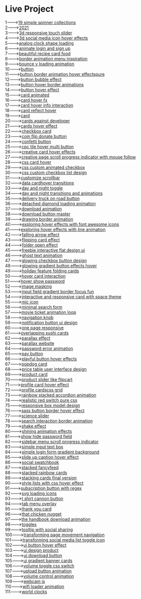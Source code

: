 <h1>Live Project</h1>
1---><a href="https://hawanbeats.github.io/html-css-js/19%20simple%20spinner%20collections/">19 simple spinner collections</a>
<br>
2---><a href="https://hawanbeats.github.io/html-css-js/2021/">2021</a>
<br>
3---><a href="https://hawanbeats.github.io/html-css-js/3d%20responsive%20touch%20slider/">3d responsive touch slider</a>
<br>
4---><a href="https://hawanbeats.github.io/html-css-js/3d%20social%20media%20icon%20hover%20effects/">3d social media icon hover effects</a>
<br>
5---><a href="https://hawanbeats.github.io/html-css-js/analog%20clock%20shape%20loading/">analog clock shape loading</a>
<br>
6---><a href="https://hawanbeats.github.io/html-css-js/animate%20login%20and%20sign%20up/">animate login and sign up</a>
<br>
7---><a href="https://hawanbeats.github.io/html-css-js/beatiful%20recipe%20card%20food/">beautiful recipe card food</a>
<br>
8---><a href="https://hawanbeats.github.io/html-css-js/border%20animation%20menu%20inspiration/">border animation menu inspiration</a>
<br>
9---><a href="https://hawanbeats.github.io/html-css-js/bounce%20y%20loading%20animation/">bounce y loading animation</a>
<br>
10---><a href="https://hawanbeats.github.io/html-css-js/button/">button</a>
<br>
11---><a href="https://hawanbeats.github.io/html-css-js/button%20border%20animation%20on%20hover%20effectspure/">button border animation hover effectspure</a>
<br>
12---><a href="https://hawanbeats.github.io/html-css-js/button%20bubble%20effect/">button bubble effect</a>
<br>
13---><a href="https://hawanbeats.github.io/html-css-js/button%20hover%20border%20animations/">button hover border animations</a>
<br>
14---><a href="https://hawanbeats.github.io/html-css-js/button%20hover%20effect/">button hover effect</a>
<br>
15---><a href="https://hawanbeats.github.io/html-css-js/card%20animated/">card animated</a>
<br>
16---><a href="https://hawanbeats.github.io/html-css-js/card%20hover%20fx/">card hover fx</a>
<br>
17---><a href="https://hawanbeats.github.io/html-css-js/card%20hover%20info%20interaction/">card hover info interaction</a>
<br>
18---><a href="https://hawanbeats.github.io/html-css-js/card%20reflect%20hover/">card reflect hover</a>
<br>
19---><a href="https://hawanbeats.github.io/html-css-js/card/">card</a>
<br>
20---><a href="https://hawanbeats.github.io/html-css-js/cards%20against%20developer/">cards against developer</a>
<br>
21---><a href="https://hawanbeats.github.io/html-css-js/cards%20hover%20effect/">cards hover effect</a>
<br>
22---><a href="https://hawanbeats.github.io/html-css-js/checkbox%20card/">checkbox card</a>
<br>
23---><a href="https://hawanbeats.github.io/html-css-js/coin%20flip%20donate%20button/">coin flip donate button</a>
<br>
24---><a href="https://hawanbeats.github.io/html-css-js/confetti%20button/">confetti button</a>
<br>
25---><a href="https://hawanbeats.github.io/html-css-js/cpc%20tile%20hover%20multi%20button/">cpc tile hover multi button</a>
<br>
26---><a href="https://hawanbeats.github.io/html-css-js/creative%20card%20hover%20effects/">creative card hover effects</a>
<br>
27---><a href="https://hawanbeats.github.io/html-css-js/creative%20page%20scroll%20progress%20indicator%20with%20mouse%20follow/">creative page scroll progress indicator with mouse follow</a>
<br>
28---><a href="https://hawanbeats.github.io/html-css-js/css%20card%20hover/">css card hover</a>
<br>
29---><a href="https://hawanbeats.github.io/html-css-js/css%20custom%20animated%20checkbox/">css custom animated checkbox</a>
<br>
30---><a href="https://hawanbeats.github.io/html-css-js/css%20custom%20checkbox%20list%20design/">css custom checkbox list design</a>
<br>
31---><a href="https://hawanbeats.github.io/html-css-js/customize%20scrollbar/">customize scrollbar</a>
<br>
32---><a href="https://hawanbeats.github.io/html-css-js/data%20cardhover%20transitions/">data cardhover transitions</a>
<br>
33---><a href="https://hawanbeats.github.io/html-css-js/day%20and%20night%20toggle/">day and night toggle</a>
<br>
34---><a href="https://hawanbeats.github.io/html-css-js/day%20and%20night%20transitions%20and%20animations/">day and night transitions and animations</a>
<br>
35---><a href="https://hawanbeats.github.io/html-css-js/delivery%20truck%20on%20road%20button/">delivery truck on road button</a>
<br>
36---><a href="https://hawanbeats.github.io/html-css-js/detached%20diamond%20loading%20animation/">detached diamond loading animation</a>
<br>
37---><a href="https://hawanbeats.github.io/html-css-js/download%20animation/">download animation</a>
<br>
38---><a href="https://hawanbeats.github.io/html-css-js/download-button-master/">download button master</a>
<br>
39---><a href="https://hawanbeats.github.io/html-css-js/drawing%20border%20animation/">drawing border animation</a>
<br>
40---><a href="https://hawanbeats.github.io/html-css-js/exploring%20hover%20effects%20with%20font%20awesome%20icons/">exploring hover effects with font awesome icons</a>
<br>
41---><a href="https://hawanbeats.github.io/html-css-js/exploring%20hover%20effects%20with%20line%20animation/">exploring hover effects with line animation</a>
<br>
42---><a href="https://hawanbeats.github.io/html-css-js/falling%20arrow%20effect/">falling arrow effect</a>
<br>
43---><a href="https://hawanbeats.github.io/html-css-js/flipping%20card%20effect/">flipping card effect</a>
<br>
44---><a href="https://hawanbeats.github.io/html-css-js/folder%20open%20effect/">folder open effect</a>
<br>
45---><a href="https://hawanbeats.github.io/html-css-js/freebie%20interactive%20flat%20design%20ui/">freebie interactive flat design ui</a>
<br>
46---><a href="https://hawanbeats.github.io/html-css-js/ghost%20text%20animation/">ghost text animation</a>
<br>
47---><a href="https://hawanbeats.github.io/html-css-js/glowing%20checkbox%20button%20design/">glowing checkbox button design</a>
<br>
48---><a href="https://hawanbeats.github.io/html-css-js/glowing%20gradient%20button%20effects%20on%20hover/">glowing gradient button effects hover</a>
<br>
49---><a href="https://hawanbeats.github.io/html-css-js/holiday%20feature%20folding%20cards/">holiday feature folding cards</a>
<br>
50---><a href="https://hawanbeats.github.io/html-css-js/hover%20card%20interaction/">hover card interaction</a>
<br>
51---><a href="https://hawanbeats.github.io/html-css-js/hover%20show%20password/">hover show password</a>
<br>
52---><a href="https://hawanbeats.github.io/html-css-js/image%20masking/">image masking</a>
<br>
53---><a href="https://hawanbeats.github.io/html-css-js/input%20field%20gradient%20border%20focus%20fun/">input field gradient border focus fun</a>
<br>
54---><a href="https://hawanbeats.github.io/html-css-js/interactive%20and%20responsive%20card%20with%20space%20theme/">interactive and responsive card with space theme</a>
<br>
55---><a href="https://hawanbeats.github.io/html-css-js/mic%20icon/">mic icon</a>
<br>
56---><a href="https://hawanbeats.github.io/html-css-js/minimal%20search%20form/">minimal search form</a>
<br>
57---><a href="https://hawanbeats.github.io/html-css-js/movie%20ticket%20animation%20loop/">movie ticket animation loop</a>
<br>
58---><a href="https://hawanbeats.github.io/html-css-js/navigation%20knob/">navigation knob</a>
<br>
59---><a href="https://hawanbeats.github.io/html-css-js/notification%20button%20ui%20design/">notification button ui design</a>
<br>
60---><a href="https://hawanbeats.github.io/html-css-js/one%20page%20responsive/">one page responsive</a>
<br>
61---><a href="https://hawanbeats.github.io/html-css-js/overlapping%20sushi%20cards/">overlapping sushi cards</a>
<br>
62---><a href="https://hawanbeats.github.io/html-css-js/parallax%20effect/">parallax effect</a>
<br>
63---><a href="https://hawanbeats.github.io/html-css-js/parallax%20website/">parallax website</a>
<br>
64---><a href="https://hawanbeats.github.io/html-css-js/password%20error%20animation/">password error animation</a>
<br>
65---><a href="https://hawanbeats.github.io/html-css-js/pay%20button/">pay button</a>
<br>
66---><a href="https://hawanbeats.github.io/html-css-js/playful%20button%20hover%20effects/">playful button hover effects</a>
<br>
67---><a href="https://hawanbeats.github.io/html-css-js/popdog%20card/">popdog card</a>
<br>
68---><a href="https://hawanbeats.github.io/html-css-js/price%20table%20user%20interface%20design/">price table user interface design</a>
<br>
69---><a href="https://hawanbeats.github.io/html-css-js/product%20card/">product card</a>
<br>
70---><a href="https://hawanbeats.github.io/html-css-js/product%20slider%20like%20flipcart/">product slider like flipcart</a>
<br>
71---><a href="https://hawanbeats.github.io/html-css-js/profile%20card%20hover%20effect/">profile card hover effect</a>
<br>
72---><a href="https://hawanbeats.github.io/html-css-js/profile%20cardscss%20grid/">profile cardscss grid</a>
<br>
73---><a href="https://hawanbeats.github.io/html-css-js/rainbow%20stacked%20accordion%20animation/">rainbow stacked accordion animation</a>
<br>
74---><a href="https://hawanbeats.github.io/html-css-js/realistic%20red%20switch%20pure%20css/">realistic red switch pure css</a>
<br>
75---><a href="https://hawanbeats.github.io/html-css-js/responsive%20box%20model%20design/">responsive box model design</a>
<br>
76---><a href="https://hawanbeats.github.io/html-css-js/sass%20button%20border%20hover%20effect/">sass button border hover effect</a>
<br>
77---><a href="https://hawanbeats.github.io/html-css-js/science%20slider/">science slider</a>
<br>
78---><a href="https://hawanbeats.github.io/html-css-js/search%20interaction%20border%20animation/">search interaction border animation</a>
<br>
79---><a href="https://hawanbeats.github.io/html-css-js/shake%20effect/">shake effect</a>
<br>
80---><a href="https://hawanbeats.github.io/html-css-js/shining%20text%20animation%20effects/">shining animation effects</a>
<br>
81---><a href="https://hawanbeats.github.io/html-css-js/show%20hide%20password%20field/">show hide password field</a>
<br>
82---><a href="https://hawanbeats.github.io/html-css-js/sidebar%20menu%20scroll%20progress%20indicator/">sidebar menu scroll progress indicator</a>
<br>
83---><a href="https://hawanbeats.github.io/html-css-js/simple%20input%20text%20box/">simple input text box</a>
<br>
84---><a href="https://hawanbeats.github.io/html-css-js/simple%20login%20form%20gradient%20background/">simple login form gradient background</a>
<br>
85---><a href="https://hawanbeats.github.io/html-css-js/slide%20up%20caption%20hover%20effect/">slide up caption hover effect</a>
<br>
86---><a href="https://hawanbeats.github.io/html-css-js/social%20swatchbook/">social swatchbook</a>
<br>
87---><a href="https://hawanbeats.github.io/html-css-js/stacked%20fancyfeed/">stacked fancyfeed</a>
<br>
88---><a href="https://hawanbeats.github.io/html-css-js/stacked%20rainbow%20cards/">stacked rainbow cards</a>
<br>
89---><a href="https://hawanbeats.github.io/html-css-js/stacking%20cards%20final%20version/">stacking cards final version</a>
<br>
90---><a href="https://hawanbeats.github.io/html-css-js/style%20lists%20with%20css%20hover%20effect/">style lists with css hover effect</a>
<br> 
91---><a href="https://hawanbeats.github.io/html-css-js/subscription%20button%20with%20regex/">subscription button with regex</a>
<br>
92---><a href="https://hawanbeats.github.io/html-css-js/svg%20loading%20icons/">svg loading icons</a>
<br>
93---><a href="https://hawanbeats.github.io/html-css-js/t%20shirt%20cannon%20button/">t shirt cannon button</a>
<br>
94---><a href="https://hawanbeats.github.io/html-css-js/tab%20menu%20overlay/">tab menu overlay</a>
<br>
95---><a href="https://hawanbeats.github.io/html-css-js/thank%20you%20card/">thank you card</a>
<br>
96---><a href="https://hawanbeats.github.io/html-css-js/that%20chicken%20nugget/">that chicken nugget</a>
<br>
97---><a href="https://hawanbeats.github.io/html-css-js/the%20handbook%20download%20animation/">the handbook download animation</a>
<br>
98---><a href="https://hawanbeats.github.io/html-css-js/toggles/">toggles</a>
<br>
99---><a href="https://hawanbeats.github.io/html-css-js/tooltip%20with%20social%20sharing/">tooltip with social sharing</a>
<br>
100---><a href="https://hawanbeats.github.io/html-css-js/transforming%20page%20movement%20navigation/">transforming page movement navigation</a>
<br>
101---><a href="https://hawanbeats.github.io/html-css-js/transforming%20social%20media%20list%20toggle%20icon/">transforming social media list toggle icon</a>
<br>
102---><a href="https://hawanbeats.github.io/html-css-js/ui%20button%20hover%20effect/">ui button hover effect</a>
<br>
103---><a href="https://hawanbeats.github.io/html-css-js/ui%20design%20product/">ui design product</a>
<br>
104---><a href="https://hawanbeats.github.io/html-css-js/ui%20download%20button/">ui download button</a>
<br>
105---><a href="https://hawanbeats.github.io/html-css-js/ui%20gradient%20banner%20cards/">ui gradient banner cards</a>
<br>
106---><a href="https://hawanbeats.github.io/html-css-js/volume%20toggle%20css%20switch/">volume toggle css switch</a>
<br>
107---><a href="https://hawanbeats.github.io/html-css-js/upload%20button%20animation/">upload button animation</a>
<br>
108---><a href="https://hawanbeats.github.io/html-css-js/volume%20control%20animation/">volume control animation</a>
<br>
109---><a href="https://hawanbeats.github.io/html-css-js/webcam%20js/">webcam js</a>
<br>
110---><a href="https://hawanbeats.github.io/html-css-js/wifi%20loader%20animation/">wifi loader animation</a>
<br>
111---><a href="https://hawanbeats.github.io/html-css-js/world%20clocks/">world clocks</a>

